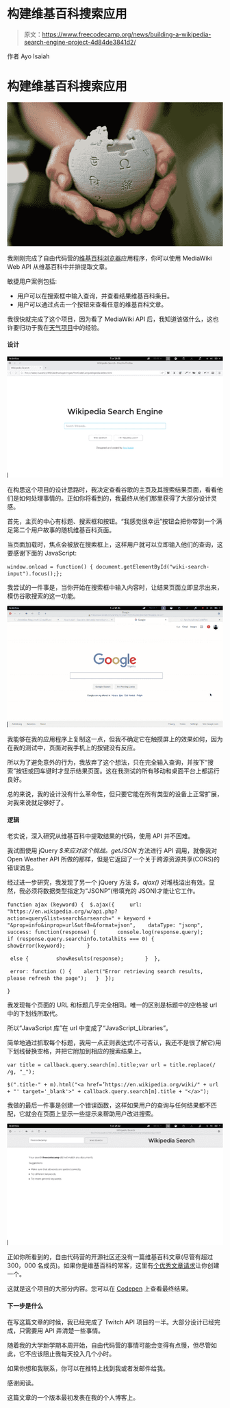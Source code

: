 # 构建维基百科搜索应用

> 原文：<https://www.freecodecamp.org/news/building-a-wikipedia-search-engine-project-4d84de3841d2/>

作者 Ayo Isaiah

# 构建维基百科搜索应用

![cq-RUI1-avImsdfx-Jr2uAbV7o992PZFcvNI](img/53e09842aba9dbd7712fb4604c6d6c82.png)

我刚刚完成了自由代码营的[维基百科浏览器](https://www.freecodecamp.com/challenges/build-a-wikipedia-viewer)应用程序，你可以使用 MediaWiki Web API 从维基百科中并排提取文章。

敏捷用户案例包括:

*   用户可以在搜索框中输入查询，并查看结果维基百科条目。
*   用户可以通过点击一个按钮来查看任意的维基百科文章。

我很快就完成了这个项目，因为看了 MediaWiki API 后，我知道该做什么，这也许要归功于我在[天气项目](http://www.ayoisaiah.com/weather-app/)中的经验。

#### 设计

![TC-gTYPg3lFv5q4LkFi5hnNb0y9OdMgEaTd1](img/dbf5ae94153bd571424152635e52658d.png)

在构思这个项目的设计思路时，我决定查看谷歌的主页及其搜索结果页面，看看他们是如何处理事情的。正如你将看到的，我最终从他们那里获得了大部分设计灵感。

首先，主页的中心有标题、搜索框和按钮。“我感觉很幸运”按钮会把你带到一个满足第二个用户故事的随机维基百科页面。

当页面加载时，焦点会被放在搜索框上，这样用户就可以立即输入他们的查询，这要感谢下面的 JavaScript:

```
window.onload = function() { document.getElementById("wiki-search-input").focus();};
```

我尝试的一件事是，当你开始在搜索框中输入内容时，让结果页面立即显示出来，模仿谷歌搜索的这一功能。

![bul6ePnr10cm5B4Bd8Phw-n92T3doIbodTTr](img/d8745aa81a0e46a6af33704094eef036.png)

我能够在我的应用程序上复制这一点，但我不确定它在触摸屏上的效果如何，因为在我的测试中，页面对我手机上的按键没有反应。

所以为了避免意外的行为，我放弃了这个想法，只在完全输入查询，并按下“搜索”按钮或回车键时才显示结果页面。这在我测试的所有移动和桌面平台上都运行良好。

总的来说，我的设计没有什么革命性，但只要它能在所有类型的设备上正常扩展，对我来说就足够好了。

#### 逻辑

老实说，深入研究从维基百科中提取结果的代码，使用 API 并不困难。

我试图使用 jQuery *$来应对这个挑战。getJSON* 方法进行 API 调用，就像我对 Open Weather API 所做的那样，但是它返回了一个关于跨源资源共享(CORS)的错误消息。

经过进一步研究，我发现了另一个 jQuery 方法 *$。ajax()* 对堆栈溢出有效。显然，我必须将数据类型指定为“JSONP”(带填充的 JSON)才能让它工作。

```
function ajax (keyword) {  $.ajax({     url: "https://en.wikipedia.org/w/api.php?action=query&list=search&srsearch=" + keyword + "&prop=info&inprop=url&utf8=&format=json",    dataType: "jsonp",   success: function(response) {       console.log(response.query);       if (response.query.searchinfo.totalhits === 0) {         showError(keyword);       }
```

```
 else {         showResults(response);       }  },
```

```
 error: function () {    alert("Error retrieving search results, please refresh the page");   }  });
```

```
}
```

我发现每个页面的 URL 和标题几乎完全相同。唯一的区别是标题中的空格被 url 中的下划线所取代。

所以“JavaScript 库”在 url 中变成了“JavaScript_Libraries”。

简单地通过抓取每个标题，我用一点正则表达式(不可否认，我还不是很了解它)用下划线替换空格，并把它附加到相应的搜索结果上。

```
var title = callback.query.search[m].title;var url = title.replace(/ /g, "_");
```

```
$(".title-" + m).html("<a href=’https://en.wikipedia.org/wiki/" + url + "' target='_blank'>" + callback.query.search[m].title + "</a>");
```

我做的最后一件事是创建一个错误函数，这样如果用户的查询与任何结果都不匹配，它就会在页面上显示一些提示来帮助用户改进搜索。

![nxBqsMnB8FPT8Y-Wxw8XjAQAeWW-NcW1AtQn](img/6f1f9a7a997e6a4299df21f0fc74c9b6.png)

正如你所看到的，自由代码营的开源社区还没有一篇维基百科文章(尽管有超过 300，000 名成员)。如果你是维基百科的常客，这里有[个优秀文章请求](https://en.wikipedia.org/wiki/Wikipedia_talk:WikiProject_Education#Open_source_community_focused_on_coding_education_wants_your_help)让你创建一个。

这就是这个项目的大部分内容。您可以在 [Codepen](http://codepen.io/ayoisaiah/full/Kzvrbp) 上查看最终结果。

#### 下一步是什么

在写这篇文章的时候，我已经完成了 Twitch API 项目的一半。大部分设计已经完成，只需要用 API 弄清楚一些事情。

随着我的大学新学期本周开始，自由代码营的事情可能会变得有点慢，但尽管如此，它不应该阻止我每天投入几个小时。

如果你想和我联系，你可以在推特上找到我或者发邮件给我。

感谢阅读。

这篇文章的一个版本最初发表在我的个人博客上。
